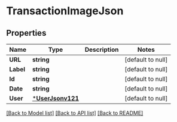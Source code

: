 # TransactionImageJson

## Properties
Name | Type | Description | Notes
------------ | ------------- | ------------- | -------------
**URL** | **string** |  | [default to null]
**Label** | **string** |  | [default to null]
**Id** | **string** |  | [default to null]
**Date** | **string** |  | [default to null]
**User** | [***UserJsonv121**](UserJSONV121.md) |  | [default to null]

[[Back to Model list]](../README.md#documentation-for-models) [[Back to API list]](../README.md#documentation-for-api-endpoints) [[Back to README]](../README.md)


